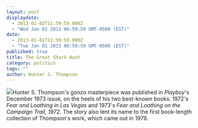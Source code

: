 ```yaml
---
layout: post
displaydate: 
  - 2013-01-02T11:59:59.000Z
  - "Wed Jan 02 2013 06:59:59 GMT-0500 (EST)"
date: 
  - 2013-01-01T11:59:59.000Z
  - "Tue Jan 01 2013 06:59:59 GMT-0500 (EST)"
published: true
title: The Great Shark Hunt
category: politics
tags: ""
author: Hunter S. Thompson
---
```


![](http://sethmnookin.com/wp-content/uploads/2013/08/HST-edited-2.png)Hunter S. Thompson's gonzo masterpiece was published in _Playboy_'s December 1973 issue, on the heels of his two best-known books: 1972's _Fear and Loathing in Las Vegas_ and 1973's _Fear and Loathing on the Campaign Trail, 1972_. The story also lent its name to the first book-length collection of Thompson's work, which came out in 1979.